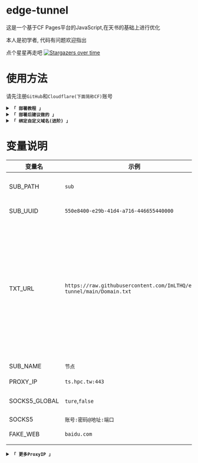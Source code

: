 # edge-tunnel

这是一个基于CF Pages平台的JavaScript,在天书的基础上进行优化

本人是初学者, 代码有问题欢迎指出

点个星星再走吧
[![Stargazers over time](https://starchart.cc/ImLTHQ/edge-tunnel.svg?variant=adaptive)](https://starchart.cc/ImLTHQ/edge-tunnel)

# 使用方法

请先注册`GitHub`和`Cloudflare(下面简称CF)`账号

<details>
<summary><code><strong>「 部署教程 」</strong></code></summary>

1. 部署
- 在Github上先 Fork 本项目
- 在CF 控制台中选择`计算(Workers)`
- 点击`创建`, 选择`Pages`
- 点击`连接到 Git`, 选中`edge-tunnel`项目, 修改`项目名称`
- 按照下面`变量说明`添加环境变量
- 点击`保存并部署`

2. 使用:
- 在你的Clash/V2ray客户端导入订阅地址`https://域名/订阅路径`即可
</details>

<details>
<summary><code><strong>「 部署后建议做的 」</strong></code></summary>

1. 设置Github Action
- 来到你Fork的仓库
- 在`Actions`选项卡中点击`绿色按钮`
- 选择`上游同步`
- 点击`Enable workflow`
- 这是为了使你的仓库与作者的同步保持最新

</details>

<details>
<summary><code><strong>「 绑定自定义域名(进阶) 」</strong></code></summary>

1. CF连接你的域名:
- 去`账户主页`,选择`域`,输入你的域名,点击`继续`
- 按照需求选择计划(免费的够用了),点击`继续`,点击`继续前往激活`,点击`确认`
- 按照CF的要求返回你的域名服务商,将你当前的DNS服务器替换为CF DNS服务器

2. Pages绑定自定义域名
- 点击Pages控制台的`自定义域`选项卡,点击`设置自定义域`
- 填入域名
- 点击`继续`,点击`激活域`
</details>

# 变量说明

| 变量名 | 示例 | 备注 |
|-|-|-|
| SUB_PATH | `sub` | 订阅路径（支持中文） |
| SUB_UUID | `550e8400-e29b-41d4-a716-446655440000` | 用于验证的UUID |
| TXT_URL | `https://raw.githubusercontent.com/ImLTHQ/edge-tunnel/main/Domain.txt` | 优选IP的txt地址  支持多地址  地址之间用换行隔开  格式: 地址:端口#节点名称  端口不填默认443  节点名称不填则使用默认节点名称 |
| SUB_NAME | `节点` | 默认节点名称 |
| PROXY_IP | `ts.hpc.tw:443` | 反代IP |
| SOCKS5_GLOBAL | `ture`,`false` | 启用SOCKS5全局反代 |
| SOCKS5 | `账号:密码@地址:端口` | SOCKS5 |
| FAKE_WEB | `baidu.com` | 根路径的伪装网页 |

<details>
<summary><code><strong>「 更多ProxyIP 」</strong></code></summary>

- `ProxyIP.US.CMLiussss.net` IP落地区域: 🇺🇸 美国
- `ProxyIP.SG.CMLiussss.net` IP落地区域: 🇸🇬 新加坡
- `ProxyIP.JP.CMLiussss.net` IP落地区域: 🇯🇵 日本
- `ProxyIP.HK.CMLiussss.net` IP落地区域: 🇭🇰 香港
- `ProxyIP.KR.CMLiussss.net` IP落地区域: 🇰🇷 韩国
- `ProxyIP.DE.tp2024.CMLiussss.net` 🤖️GPT专用 IP落地区域: 🇩🇪 德国
- `ProxyIP.Aliyun.CMLiussss.net` IP落地区域: ☁️ 阿里云
- `ProxyIP.Oracle.CMLiussss.net` IP落地区域: ☁️ 甲骨文
- `ProxyIP.DigitalOcean.CMLiussss.net` IP落地区域: ☁️ 数码海
- `ProxyIP.Vultr.CMLiussss.net` IP落地区域: ☁️ Vultr
- `ProxyIP.Multacom.CMLiussss.net` IP落地区域: ☁️ Multacom

<details>

# 已适配客户端

Windows

- [v2rayN](https://github.com/2dust/v2rayN)
- clash（[FlClash](https://github.com/chen08209/FlClash), [mihomo-party](https://github.com/mihomo-party-org/mihomo-party), [clash-verge-rev](https://github.com/clash-verge-rev/clash-verge-rev), [Clash Nyanpasu](https://github.com/keiko233/clash-nyanpasu)）

安卓

- [v2rayNG](https://github.com/2dust/v2rayNG)
- [ClashMetaForAndroid](https://github.com/MetaCubeX/ClashMetaForAndroid)

MacOS

- [v2rayN](https://github.com/2dust/v2rayN)
- clash（[FlClash](https://github.com/chen08209/FlClash), [mihomo-party](https://github.com/mihomo-party-org/mihomo-party)）

# 感谢
[shulng](https://github.com/shulng), [XIU2](https://github.com/XIU2), [zizifn](https://github.com/zizifn), [cmliu](https://github.com/cmliu)
